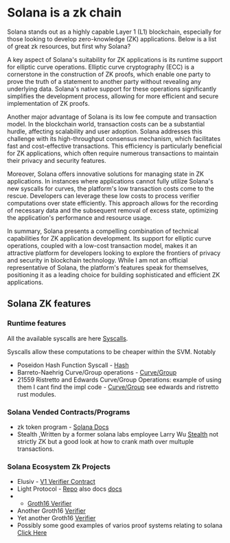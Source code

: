 # Solana is a zk chain
Solana stands out as a highly capable Layer 1 (L1) blockchain, especially for those looking to develop zero-knowledge (ZK) applications. Below is a list of great zk resources, but first why Solana?

A key aspect of Solana's suitability for ZK applications is its runtime support for elliptic curve operations. Elliptic curve cryptography (ECC) is a cornerstone in the construction of ZK proofs, which enable one party to prove the truth of a statement to another party without revealing any underlying data. Solana's native support for these operations significantly simplifies the development process, allowing for more efficient and secure implementation of ZK proofs.

Another major advantage of Solana is its low fee compute and transaction model. In the blockchain world, transaction costs can be a substantial hurdle, affecting scalability and user adoption. Solana addresses this challenge with its high-throughput consensus mechanism, which facilitates fast and cost-effective transactions. This efficiency is particularly beneficial for ZK applications, which often require numerous transactions to maintain their privacy and security features.

Moreover, Solana offers innovative solutions for managing state in ZK applications. In instances where applications cannot fully utilize Solana's new syscalls for curves, the platform's low transaction costs come to the rescue. Developers can leverage these low costs to process verifier computations over state efficiently. This approach allows for the recording of necessary data and the subsequent removal of excess state, optimizing the application's performance and resource usage.

In summary, Solana presents a compelling combination of technical capabilities for ZK application development. Its support for elliptic curve operations, coupled with a low-cost transaction model, makes it an attractive platform for developers looking to explore the frontiers of privacy and security in blockchain technology. While I am not an official representative of Solana, the platform's features speak for themselves, positioning it as a leading choice for building sophisticated and efficient ZK applications.

## Solana ZK features

### Runtime features
All the available syscalls are here [Syscalls](https://github.com/solana-labs/solana/blob/501458a7daa023eb2c64a18d54ad618d4305af68/sdk/program/src/syscalls/definitions.rs#L65).

Syscalls allow these computations to be cheaper within the SVM.
Notably
* Poseidon Hash Function Syscall - [Hash](https://github.com/solana-labs/solana/blob/501458a7daa023eb2c64a18d54ad618d4305af68/sdk/program/src/poseidon.rs#L170)
* Barreto-Naehrig Curve/Group operations - [Curve/Group](https://github.com/solana-labs/solana/blob/501458a7daa023eb2c64a18d54ad618d4305af68/sdk/program/src/alt_bn128/mod.rs)
* 21559 Ristretto and Edwards Curve/Group Operations: example of using them I cant find the impl code  - [Curve/Group](https://github.com/solana-labs/solana/tree/501458a7daa023eb2c64a18d54ad618d4305af68/zk-token-sdk/src/curve25519) see edwards and ristretto rust modules.


### Solana Vended Contracts/Programs  

* zk token program - [Solana Docs](https://docs.solana.com/developing/runtime-facilities/zk-token-proof)
* Stealth ,Written by a former solana labs employee Larry Wu [Stealth](https://github.com/metaplex-foundation/metaplex-incubating-programs/tree/main/stealth) not strictly ZK but a good look at how to crank math over multuple transactions.

### Solana Ecosystem Zk Projects
* Elusiv - [V1 Verifier Contract](https://github.com/elusiv-privacy/elusiv/blob/master/elusiv/src/instruction.rs) 
* Light Protocol - [Repo](https://github.com/Lightprotocol/light-protocol) also docs [docs](https://docs.lightprotocol.com/core-concepts/lifecycle-of-a-light-transaction)
* * [Groth16 Verifier ](https://github.com/Lightprotocol/groth16-solana)
* Another Groth16 [Verifier ](https://github.com/aneopsy/groth16-sol-verifier/blob/main/README.md)
* Yet another Groth16 [Verifier](https://github.com/zkLinkProtocol/groth16-sol-verifier)
* Possibly some good examples of varios proof systems relating to solana [Click Here](https://github.com/umi-ag/sion/tree/alpha/crates-solana)


